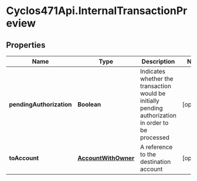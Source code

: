 # Cyclos471Api.InternalTransactionPreview

## Properties
Name | Type | Description | Notes
------------ | ------------- | ------------- | -------------
**pendingAuthorization** | **Boolean** | Indicates whether the transaction would be initially pending authorization in order to be processed  | [optional] 
**toAccount** | [**AccountWithOwner**](AccountWithOwner.md) | A reference to the destination account | [optional] 


